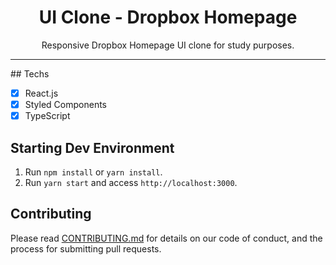 <h1 align="center">
UI Clone - Dropbox Homepage
</h1>

<p align="center">Responsive Dropbox Homepage UI clone for study purposes.</p>

<hr>
## Techs

- [x] React.js
- [x] Styled Components
- [x] TypeScript

## Starting Dev Environment

1. Run `npm install` or `yarn install`.<br />
2. Run `yarn start` and access `http://localhost:3000`.<br />

## Contributing

Please read [CONTRIBUTING.md](CONTRIBUTING.md) for details on our code of conduct, and the process for submitting pull requests.
